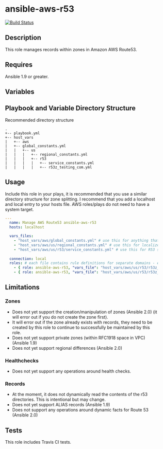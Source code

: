 # ansible-aws-r53

[![Build
Status](https://travis-ci.org/bdgscotland/ansible-aws-r53.svg?branch=master)](https://travis-ci.org/bdgscotland/ansible-aws-r53)

## Description 

This role manages records within zones in Amazon AWS Route53.

## Requires
Ansible 1.9 or greater.

## Variables

## Playbook and Variable Directory Structure

Recommended directory structure
```
.
+-- playbook.yml
+-- host_vars
|   +-- aws
|   +-- global_constants.yml
|   |   +-- us
|   |   |   +-- regional_constants.yml
|   |   |   +-- r53
|   |   |   |   +-- service_constants.yml
|   |   |   |   +-- r53z_testing_com.yml
```

## Usage

Include this role in your plays, it is recommended that you use a similar directory structure for zone splitting.
I recommend that you add a localhost and local entry to your hosts file. AWS roles/plays do not need to have a system target.

```yaml
---
  name: Manage AWS Route53 ansible-aws-r53
  hosts: localhost

  vars_files:
    - "host_vars/aws/global_constants.yml" # use this for anything that's needed across all AWS regions/properties
    - "host_vars/aws/us/regional_constants.yml" # use this for localized regional constants
    - "host_vars/aws/us/r53/service_constants.yml" # use this for R53 specific regional constants
    
  connection: local
  roles: # each file contains rule definitions for separate domains - easier to manage and tie in with CI
    - { role: ansible-aws-r53, "vars_file": "host_vars/aws/us/r53/r53z_test_com.yml" }
    - { role: ansible-aws-r53, "vars_file": "host_vars/aws/us/r53/r53z_second_test_com.yml" }
```
    
    
    
## Limitations

### Zones
- Does not yet support the creation/manipulation of zones (Ansible 2.0) (it will error out if you do not create the zone first).
- It will error out if the zone already exists with records, they need to be created by this role to continue to successfully be maintained by this role.
- Does not yet support private zones (within RFC1918 space in VPC) (Ansible 1.9)
- Does not yet support regional differences (Ansible 2.0)
 
### Healthchecks
- Does not yet support any operations around health checks.

### Records
- At the moment, it does not dynamically read the contents of the r53 directories. This is intentional but may change.
- Does not yet support ALIAS records (Ansible 1.9)
- Does not support any operations around dynamic facts for Route 53 (Ansible 2.0)

## Tests
This role includes Travis CI tests.
